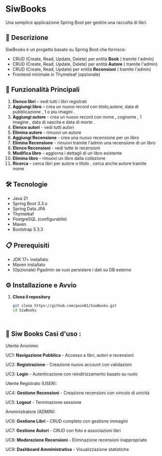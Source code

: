 # SiwBooks

Una semplice applicazione Spring Boot per gestire una raccolta di libri.

## 📖 Descrizione

SiwBooks è un progetto basato su Spring Boot che fornisce:
- CRUD (Create, Read, Update, Delete) per entità **Book** ( tramite l'admin)
- CRUD (Create, Read, Update, Delete) per entità **Autore** ( tramite l'admin)
- CRUD (Create, Read, Update) per entità **Recensioni** ( tramite l'admin)
- Frontend minimale in Thymeleaf (opzionale)

## 🚀 Funzionalità Principali

1. **Elenco libri** – vedi tutti i libri registrati  
2. **Aggiungi libro** – crea un nuovo record con titolo,autore, data di pubblicazione , 1 o piu imagini .
3. **Aggiungi autore** - crea un nuovo record con nome , cognome , 1 imagine ,  data di nascita e data di morte .
4. **Elenco autori** - vedi tutti autori
5. **Elimina autore** - rimuovi un autore
6. **Aggiungi Recensione** - crea una nuovo recensione per un libro
7. **Elimina Recensione** - rimuovi tramite l'admin una recensione di un libro
8. **Elenco Recensioni** - vedi tutte le recensioni 
9. **Modifica libro** – aggiorna i dettagli di un libro esistente  
10. **Elimina libro** – rimuovi un libro dalla collezione  
11. **Ricerca** – cerca libri per autore o titolo , cerca anche autore tramite nome 

## 🛠️ Tecnologie

- Java 21  
- Spring Boot  3.3.o 
- Spring Data JPA  
- Thymeleaf     
- PostgreSQL (configurabile)  
- Maven  
- Bootstrap 5.3.3

## 📋 Prerequisiti

- JDK 17+ installato  
- Maven installato  
- (Opzionale) Pgadmin se vuoi persistere i dati su DB esterno

## ⚙️ Installazione e Avvio

1. **Clona il repository**  
   ```bash
   git clone https://github.com/pazo01/SiwBooks.git
   cd SiwBooks




## 📖 Siw Books Casi d'uso : 

Utente Anonimo:

UC1: **Navigazione Pubblica** - Accesso a libri, autori e recensioni

UC2: **Registrazione** - Creazione nuovo account con validazioni

UC3: **Login** - Autenticazione con reindirizzamento basato su ruolo

Utente Registrato (USER):

UC4: **Gestione Recensioni** - Creazione recensioni con vincolo di unicità

UC5: **Logout** - Terminazione sessione

Amministratore (ADMIN):

UC6: **Gestione Libri** - CRUD completo con gestione immagini

UC7: **Gestione Autori** - CRUD con foto e associazioni libri

UC8: **Moderazione Recensioni** - Eliminazione recensioni inappropriate

UC9: **Dashboard Amministrativa** - Visualizzazione statistiche










